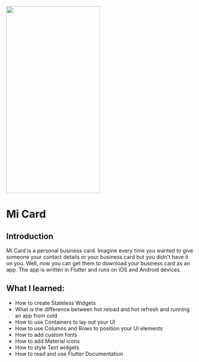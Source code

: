 <!-- ![Demo GIF](https://github.com/aishafarooque/Flutter-Information-Card/blob/main/media/demo.gif?raw=true) -->
<img src="https://github.com/aishafarooque/Flutter-Information-Card/blob/main/media/demo.gif?raw=true" width="250" height="500"/>

# Mi Card

## Introduction

Mi Card is a personal business card. Imagine every time you wanted to give someone your contact details or your business card but you didn't have it on you. Well, now you can get them to download your business card as an app. The app is written in Flutter and runs on iOS and Android devices.

## What I learned:

* How to create Stateless Widgets
* What is the difference between hot reload and hot refresh and running an app from cold
* How to use Containers to lay out your UI
* How to use Columns and Rows to position your UI elements
* How to add custom fonts
* How to add Material icons
* How to style Text widgets
* How to read and use Flutter Documentation

